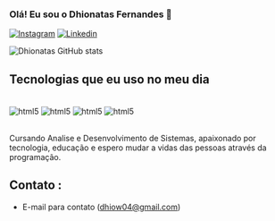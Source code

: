 ### Olá! Eu sou o Dhionatas Fernandes 🤙

[![Instagram](https://img.shields.io/badge/Instagram-E4405F?style=for-the-badge&logo=instagram&logoColor=white)](https://instagram.com/dhiowsk8)
[![Linkedin](https://img.shields.io/badge/LinkedIn-0077B5?style=for-the-badge&logo=linkedin&logoColor=white)](https://linkedin.com/in/dhionatas-fernandes-51b44a218)

![Dhionatas  GitHub stats](https://github-readme-stats.vercel.app/api?username=Dhionatan41&show_icons=true&theme=onedark)

## Tecnologias que eu uso no meu dia

<div style="display: inline_block"><br/>
    <img align="center" alt= "html5" src="https://img.shields.io/badge/HTML5-E34F26?style=for-the-badge&logo=html5&logoColor=white" />
    <img align="center" alt= "html5" src="https://img.shields.io/badge/CSS-239120?&style=for-the-badge&logo=css3&logoColor=white" />
    <img align="center" alt= "html5" src="https://img.shields.io/badge/JavaScript-F7DF1E?style=for-the-badge&logo=javascript&logoColor=black" />
    <img align="center" alt= "html5" src="https://img.shields.io/badge/Node.js-43853D?style=for-the-badge&logo=node.js&logoColor=white" />
</div><br/>

Cursando Analise e Desenvolvimento de Sistemas, apaixonado por tecnologia, educação e espero mudar a vidas das pessoas através da programação.

## Contato : 
-  E-mail para contato (dhiow04@gmail.com) 

